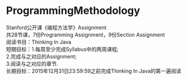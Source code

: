 # ProgrammingMethodology
Stanford公开课《编程方法学》Assignment  
共28节课，7份Programming Assignment，9份Section Assignment  
阅读书目：Thinking In Java  
短期目标：1.每周至少完成Syllabus中的两周课程;  
          2.完成与之对应的Assignment;  
          3.阅读与之对应的章节.  
长期目标：2015年12月31日23:59:59之前完成Thinking In Java的第一遍阅读

